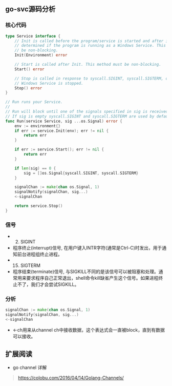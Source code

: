 ## go-svc源码分析

### 核心代码

```go
type Service interface {
	// Init is called before the program/service is started and after it's
	// determined if the program is running as a Windows Service. This method must
	// be non-blocking.
	Init(Environment) error

	// Start is called after Init. This method must be non-blocking.
	Start() error

	// Stop is called in response to syscall.SIGINT, syscall.SIGTERM, or when a
	// Windows Service is stopped.
	Stop() error
}
```

```go
// Run runs your Service.
//
// Run will block until one of the signals specified in sig is received.
// If sig is empty syscall.SIGINT and syscall.SIGTERM are used by default.
func Run(service Service, sig ...os.Signal) error {
	env := environment{}
	if err := service.Init(env); err != nil {
		return err
	}

	if err := service.Start(); err != nil {
		return err
	}

	if len(sig) == 0 {
		sig = []os.Signal{syscall.SIGINT, syscall.SIGTERM}
	}

	signalChan := make(chan os.Signal, 1)
	signalNotify(signalChan, sig...)
	<-signalChan

	return service.Stop()
}
```

### 信号

- 2) SIGINT
- 程序终止(interrupt)信号, 在用户键入INTR字符(通常是Ctrl-C)时发出，用于通知前台进程组终止进程。
- 15) SIGTERM
- 程序结束(terminate)信号, 与SIGKILL不同的是该信号可以被阻塞和处理。通常用来要求程序自己正常退出，shell命令kill缺省产生这个信号。如果进程终止不了，我们才会尝试SIGKILL。


### 分析

```go
signalChan := make(chan os.Signal, 1)
signalNotify(signalChan, sig...)
<-signalChan
```

- <-ch用来从channel ch中接收数据，这个表达式会一直被block，直到有数据可以接收。

## 扩展阅读

- go channel 详解

> https://colobu.com/2016/04/14/Golang-Channels/